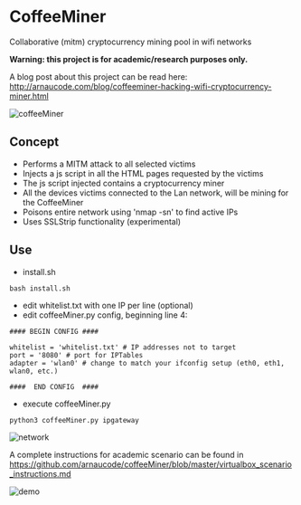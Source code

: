 # CoffeeMiner

Collaborative (mitm) cryptocurrency mining pool in wifi networks

**Warning: this project is for academic/research purposes only.**

A blog post about this project can be read here: http://arnaucode.com/blog/coffeeminer-hacking-wifi-cryptocurrency-miner.html

![coffeeMiner](https://raw.githubusercontent.com/arnaucode/coffeeMiner/master/coffeeMiner-logo-small.png "coffeeMiner")

## Concept
- Performs a MITM attack to all selected victims
- Injects a js script in all the HTML pages requested by the victims
- The js script injected contains a cryptocurrency miner
- All the devices victims connected to the Lan network, will be mining for the CoffeeMiner
- Poisons entire network using 'nmap -sn' to find active IPs
- Uses SSLStrip functionality (experimental)

## Use
- install.sh
```
bash install.sh
```
- edit whitelist.txt with one IP per line (optional)
- edit coffeeMiner.py config, beginning line 4:
```
#### BEGIN CONFIG ####

whitelist = 'whitelist.txt' # IP addresses not to target
port = '8080' # port for IPTables
adapter = 'wlan0' # change to match your ifconfig setup (eth0, eth1, wlan0, etc.)

####  END CONFIG  ####
```
- execute coffeeMiner.py
```
python3 coffeeMiner.py ipgateway
```

![network](https://raw.githubusercontent.com/arnaucode/coffeeMiner/master/coffeeMiner-network-attack.png "network")


A complete instructions for academic scenario can be found in https://github.com/arnaucode/coffeeMiner/blob/master/virtualbox_scenario_instructions.md



![demo](https://raw.githubusercontent.com/arnaucode/coffeeMiner/master/coffeeMiner-demo-cutted.gif "demo")
